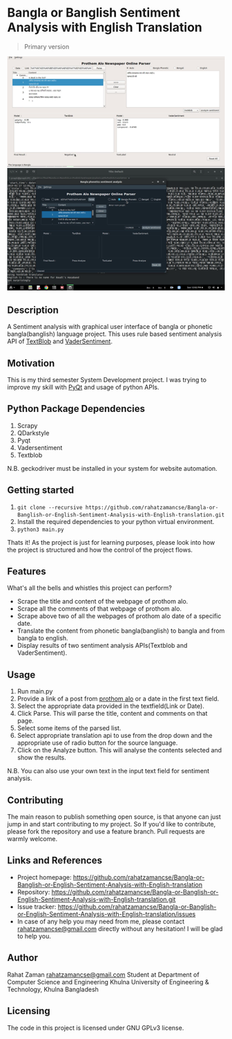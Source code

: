 # Bangla or Banglish Sentiment Analysis with English Translation
> Primary version

![white interface](images/white.png) ![dark interface](images/dark.png)

## Description
A Sentiment analysis with graphical user interface of bangla or phonetic bangla(banglish) language project. This uses rule based sentiment analysis API of [TextBlob](https://textblob.readthedocs.io/en/dev/) and [VaderSentiment](https://github.com/cjhutto/vaderSentiment).

## Motivation
This is my third semester System Development project. I was trying to improve my skill with [PyQt](https://wiki.python.org/moin/PyQt) and usage of python APIs.

## Python Package Dependencies
1. Scrapy
2. QDarkstyle
3. Pyqt
4. Vadersentiment
5. Textblob

N.B. geckodriver must be installed in your system for website automation.

## Getting started
1. `git clone --recursive https://github.com/rahatzamancse/Bangla-or-Banglish-or-English-Sentiment-Analysis-with-English-translation.git`
2. Install the required dependencies to your python virtual environment.
3. `python3 main.py`

Thats it! As the project is just for learning purposes, please look into how the project is structured and how the control of the project flows.

## Features
What's all the bells and whistles this project can perform?
* Scrape the title and content of the webpage of prothom alo.
* Scrape all the comments of that webpage of prothom alo.
* Scrape above two of all the webpages of prothom alo date of a specific date.
* Translate the content from phonetic bangla(banglish) to bangla and from bangla to english.
* Display results of two sentiment analysis APIs(Textblob and VaderSentiment).

## Usage
1. Run main.py
2. Provide a link of a post from [prothom alo](https://www.prothomalo.com/) or a date in the first text field.
3. Select the appropriate data provided in the textfield(Link or Date).
4. Click Parse. This will parse the title, content and comments on that page.
5. Select some items of the parsed list.
6. Select appropriate translation api to use from the drop down and the appropriate use of radio button for the source language.
7. Click on the Analyze button. This will analyse the contents selected and show the results.

N.B. You can also use your own text in the input text field for sentiment analysis.

## Contributing
The main reason to publish something open source, is that anyone can just jump in and start contributing to my project.
So If you'd like to contribute, please fork the repository and use a feature branch. Pull requests are warmly welcome.

## Links and References
- Project homepage: https://github.com/rahatzamancse/Bangla-or-Banglish-or-English-Sentiment-Analysis-with-English-translation
- Repository: https://github.com/rahatzamancse/Bangla-or-Banglish-or-English-Sentiment-Analysis-with-English-translation.git
- Issue tracker: https://github.com/rahatzamancse/Bangla-or-Banglish-or-English-Sentiment-Analysis-with-English-translation/issues
- In case of any help you may need from me, please contact rahatzamancse@gmail.com directly without any hesitation! I will be glad to help you.

## Author
Rahat Zaman
rahatzamancse@gmail.com
Student at Department of Computer Science and Engineering
Khulna University of Engineering & Technology, Khulna
Bangladesh

## Licensing
The code in this project is licensed under GNU GPLv3 license.
